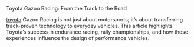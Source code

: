 Toyota Gazoo Racing: From the Track to the Road

[toyota](https://www.malikki.com/category/vehicles/car/toyota) Gazoo Racing is not just about motorsports; it’s about transferring track-proven technology to everyday vehicles. This article highlights Toyota’s success in endurance racing, rally championships, and how these experiences influence the design of performance vehicles.
